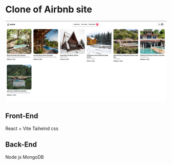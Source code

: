# Clone of Airbnb site

<img src="https://raw.githubusercontent.com/Borys-Mch/air-mch/master/screenshot.png" alt="Screenshot">

## Front-End

React + Vite
Tailwind css

## Back-End

Node js
MongoDB
